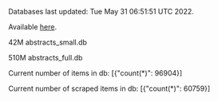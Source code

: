 Databases last updated: Tue May 31 06:51:51 UTC 2022. 

Available [here](https://github.com/cbeauhilton/ash-db/releases).


42M	abstracts_small.db

510M	abstracts_full.db

Current number of items in db:
[{"count(*)": 96904}]

Current number of scraped items in db:
[{"count(*)": 60759}]
